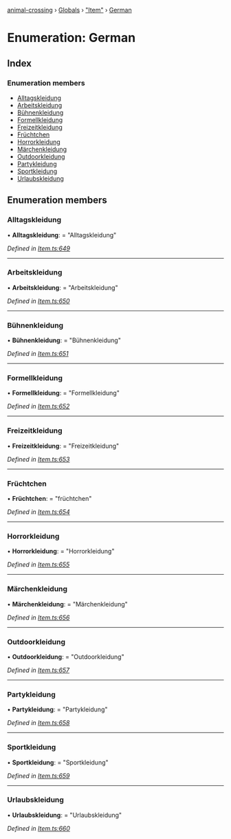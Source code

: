 [animal-crossing](../README.md) › [Globals](../globals.md) › ["Item"](../modules/_item_.md) › [German](_item_.german.md)

# Enumeration: German

## Index

### Enumeration members

* [Alltagskleidung](_item_.german.md#alltagskleidung)
* [Arbeitskleidung](_item_.german.md#arbeitskleidung)
* [Bühnenkleidung](_item_.german.md#bühnenkleidung)
* [Formellkleidung](_item_.german.md#formellkleidung)
* [Freizeitkleidung](_item_.german.md#freizeitkleidung)
* [Früchtchen](_item_.german.md#früchtchen)
* [Horrorkleidung](_item_.german.md#horrorkleidung)
* [Märchenkleidung](_item_.german.md#märchenkleidung)
* [Outdoorkleidung](_item_.german.md#outdoorkleidung)
* [Partykleidung](_item_.german.md#partykleidung)
* [Sportkleidung](_item_.german.md#sportkleidung)
* [Urlaubskleidung](_item_.german.md#urlaubskleidung)

## Enumeration members

###  Alltagskleidung

• **Alltagskleidung**: = "Alltagskleidung"

*Defined in [Item.ts:649](https://github.com/Norviah/animal-crossing/blob/4ad5c16/module/types/Item.ts#L649)*

___

###  Arbeitskleidung

• **Arbeitskleidung**: = "Arbeitskleidung"

*Defined in [Item.ts:650](https://github.com/Norviah/animal-crossing/blob/4ad5c16/module/types/Item.ts#L650)*

___

###  Bühnenkleidung

• **Bühnenkleidung**: = "Bühnenkleidung"

*Defined in [Item.ts:651](https://github.com/Norviah/animal-crossing/blob/4ad5c16/module/types/Item.ts#L651)*

___

###  Formellkleidung

• **Formellkleidung**: = "Formellkleidung"

*Defined in [Item.ts:652](https://github.com/Norviah/animal-crossing/blob/4ad5c16/module/types/Item.ts#L652)*

___

###  Freizeitkleidung

• **Freizeitkleidung**: = "Freizeitkleidung"

*Defined in [Item.ts:653](https://github.com/Norviah/animal-crossing/blob/4ad5c16/module/types/Item.ts#L653)*

___

###  Früchtchen

• **Früchtchen**: = "früchtchen"

*Defined in [Item.ts:654](https://github.com/Norviah/animal-crossing/blob/4ad5c16/module/types/Item.ts#L654)*

___

###  Horrorkleidung

• **Horrorkleidung**: = "Horrorkleidung"

*Defined in [Item.ts:655](https://github.com/Norviah/animal-crossing/blob/4ad5c16/module/types/Item.ts#L655)*

___

###  Märchenkleidung

• **Märchenkleidung**: = "Märchenkleidung"

*Defined in [Item.ts:656](https://github.com/Norviah/animal-crossing/blob/4ad5c16/module/types/Item.ts#L656)*

___

###  Outdoorkleidung

• **Outdoorkleidung**: = "Outdoorkleidung"

*Defined in [Item.ts:657](https://github.com/Norviah/animal-crossing/blob/4ad5c16/module/types/Item.ts#L657)*

___

###  Partykleidung

• **Partykleidung**: = "Partykleidung"

*Defined in [Item.ts:658](https://github.com/Norviah/animal-crossing/blob/4ad5c16/module/types/Item.ts#L658)*

___

###  Sportkleidung

• **Sportkleidung**: = "Sportkleidung"

*Defined in [Item.ts:659](https://github.com/Norviah/animal-crossing/blob/4ad5c16/module/types/Item.ts#L659)*

___

###  Urlaubskleidung

• **Urlaubskleidung**: = "Urlaubskleidung"

*Defined in [Item.ts:660](https://github.com/Norviah/animal-crossing/blob/4ad5c16/module/types/Item.ts#L660)*
